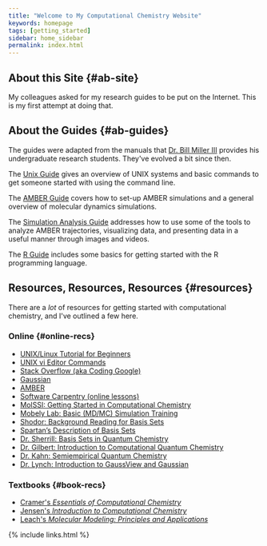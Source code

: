 ```yaml
---
title: "Welcome to My Computational Chemistry Website"
keywords: homepage
tags: [getting_started]
sidebar: home_sidebar
permalink: index.html
---
```


## About this Site {#ab-site}
My colleagues asked for my research guides to be put on the Internet.
This is my first attempt at doing that.

## About the Guides {#ab-guides}

The guides were adapted from the manuals that
[Dr. Bill Miller III](http://brmiller.sites.truman.edu/) provides
his undergraduate research students. They've evolved a bit since then.

The [Unix Guide](UNIXguide-introduction.html) gives an overview of UNIX systems
and basic commands to get someone started with using the command line.

The [AMBER Guide](AMBER-introduction.html) covers how to set-up AMBER
simulations and a general overview of molecular dynamics simulations.

The [Simulation Analysis Guide](Analysis-introduction.html) addresses how to
use some of the tools to analyze AMBER trajectories, visualizing data,
and presenting data in a useful manner through images and videos.

The [R Guide](R-introduciton.html) includes some basics for getting started
with the R programming language.

## Resources, Resources, Resources {#resources}

There are a *lot* of resources for getting started with computational chemistry,
and I've outlined a few here.

### Online {#online-recs}

* [UNIX/Linux Tutorial for Beginners](http://www.ee.surrey.ac.uk/Teaching/Unix/)
* [UNIX vi Editor Commands](https://www.ccsf.edu/Pub/Fac/vi.html)
* [Stack Overflow (aka Coding Google)](https://stackoverflow.com/)
* [Gaussian](https://gaussian.com/techsupport/)
* [AMBER](http://ambermd.org/Manuals.php)
* [Software Carpentry (online lessons)](https://software-carpentry.org/lessons/)
* [MolSSI: Getting Started in Computational Chemistry](https://github.com/MolSSI-Education/getting-started-computational-chemistry)
* [Mobely Lab: Basic (MD/MC) Simulation Training](https://github.com/MobleyLab/basic_simulation_training/blob/master/paper/basic_training.pdf)
* [Shodor: Background Reading for Basis Sets](https://www.shodor.org/chemviz/basis/teachers/background.html)
* [Spartan’s Description of Basis Sets](http://downloads.wavefun.com/FAQ/BasisSetFAQ.html)
* [Dr. Sherrill: Basis Sets in Quantum Chemistry](http://vergil.chemistry.gatech.edu/courses/chem6485/pdf/basis-sets.pdf)
* [Dr. Gilbert: Introduction to Computational Quantum Chemistry](http://rsc.anu.edu.au/~agilbert/gilbertspace/uploads/Chem3108.pdf)
* [Dr. Kahn: Semiempirical Quantum Chemistry](https://people.chem.ucsb.edu/kahn/kalju/chem226/public/semiemp_intro.html)
* [Dr. Lynch: Introduction to GaussView and Gaussian](https://comp.chem.umn.edu/Chem8021/gv)

### Textbooks {#book-recs}

* [Cramer's *Essentials of Computational Chemistry*](https://www.amazon.com/Essentials-Computational-Chemistry-Theories-Models/dp/0470091827)
* [Jensen's *Introduction to Computational Chemistry*](https://www.amazon.com/Introduction-Computational-Chemistry-Frank-Jensen/dp/1118825993/ref=pd_lpo_sbs_14_t_1/143-1287804-9636928?_encoding=UTF8&psc=1&refRID=RGHJSXV9BNB83EDSYT73)
* [Leach's *Molecular Modeling: Principles and Applications*](https://www.amazon.com/Molecular-Modelling-Principles-Applications-2nd/dp/0582382106/ref=pd_lpo_sbs_14_t_2/143-1287804-9636928?_encoding=UTF8&psc=1&refRID=RGHJSXV9BNB83EDSYT73)


{% include links.html %}
